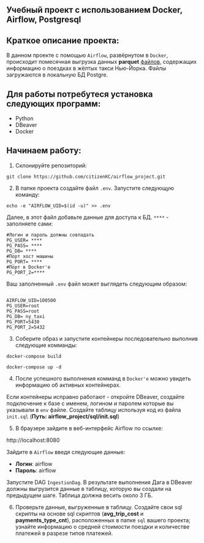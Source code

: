 ## Учебный проект с использованием Docker, Airflow, Postgresql

## Краткое описание проекта:
В данном проекте с помощью `Airflow`, развёрнутом в `Docker`, происходит помесячная выгрузка данных **parquet** [файлов](https://www.nyc.gov/site/tlc/about/tlc-trip-record-data.page), содержащих информацию о поездках в жёлтых такси Нью-Йорка. Файлы загружаются в локальную БД Postgre.

## Для работы потребутеся установка следующих программ:
* Python
* DBeaver
* Docker 

## Начинаем работу:

1. Склонируйте репозиторий:

```
git clone https://github.com/citizenKC/airflow_project.git

```
2. В папке проекта создайте файл `.env`. Запустите следующую команду:

```
echo -e "AIRFLOW_UID=$(id -u)" >> .env

```
Далее, в этот файл добавьте данные для доступа к БД. `****` - заполняете сами:


```
#Логин и пароль должны совпадать
PG_USER= ****
PG_PASS= ****
PG_DB= ****
#Порт хост машины
PG_PORT= ****
#Порт в Docker'е
PG_PORT_2=****

```
Ваш заполненный `.env` файл может выглядеть следующим образом:

```

AIRFLOW_UID=100500
PG_USER=root
PG_PASS=root
PG_DB= ny_taxi
PG_PORT=5430
PG_PORT_2=5432

```


3. Соберите образ и запустите контейнеры последовательно выполнив следующие комманды:
```
docker-compose build

docker-compose up -d 
```
4. После успешного выполнения комманд в `Docker'e` можно увидеть информацию об активных контейнерах.

Если контейнеры исправно работают - откройте DBeaver, создайте подключение к базе с именем, логином и паролем которые вы указывали в `env` файле. Создайте таблицу используя код из файла `init.sql` (**Путь: airflow_project/sql/init.sql**)

5. В браузере зайдите в веб-интерфейс Airflow по ссылке: 

http://localhost:8080

Зайдите в `Airflow` введя следующие данные:
- **Логин**: airflow
- **Пароль**: airflow

Запустите DAG `IngestionDag`. В результате выполнения Дага в DBeaver должны выгрузится данные в таблицу, которую вы создали на предыдущем шаге. Таблица должна весить около 3 ГБ.  

6. Проверьте данные, выгруженные в таблицу. Создайте свои sql скрипты на основе sql скриптов (**avg_trip_cost** и **payments_type_cnt**), расположенных в папке `sql` вашего проекта; узнайте информацию о средней стоимости поездки и количестве платежей в разрезе типов платежей. 

